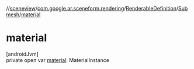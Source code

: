 //[sceneview](../../../../index.md)/[com.google.ar.sceneform.rendering](../../index.md)/[RenderableDefinition](../index.md)/[Submesh](index.md)/[material](material.md)

# material

[androidJvm]\
private open var [material](material.md): MaterialInstance
